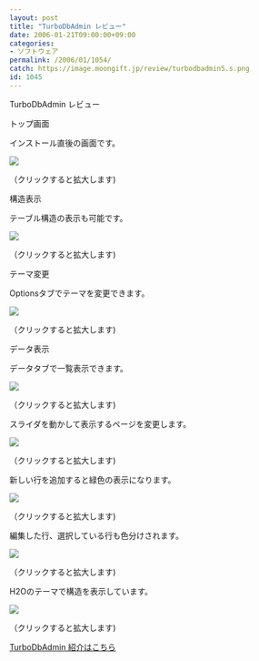 ```yaml
---
layout: post
title: "TurboDbAdmin レビュー"
date: 2006-01-21T09:00:00+09:00
categories:
- ソフトウェア
permalink: /2006/01/1054/
catch: https://image.moongift.jp/review/turbodbadmin5.s.png
id: 1045
---
```

TurboDbAdmin レビュー  
<!--more-->

トップ画面

  

インストール直後の画面です。

  

[![](https://image.moongift.jp/review/turbodbadmin1.s.png)](https://image.moongift.jp/review/turbodbadmin1.png)  
  
（クリックすると拡大します)

  

構造表示

  

テーブル構造の表示も可能です。

  

[![](https://image.moongift.jp/review/turbodbadmin2.s.png)](https://image.moongift.jp/review/turbodbadmin2.png)  
  
（クリックすると拡大します)

  

テーマ変更

  

Optionsタブでテーマを変更できます。

  

[![](https://image.moongift.jp/review/turbodbadmin3.s.png)](https://image.moongift.jp/review/turbodbadmin3.png)  
  
（クリックすると拡大します)

  

データ表示

  

データタブで一覧表示できます。

  

[![](https://image.moongift.jp/review/turbodbadmin4.s.png)](https://image.moongift.jp/review/turbodbadmin4.png)  
  
（クリックすると拡大します)

  

スライダを動かして表示するページを変更します。

  

[![](https://image.moongift.jp/review/turbodbadmin5.s.png)](https://image.moongift.jp/review/turbodbadmin5.png)  
  
（クリックすると拡大します)

  

新しい行を追加すると緑色の表示になります。

  

[![](https://image.moongift.jp/review/turbodbadmin6.s.png)](https://image.moongift.jp/review/turbodbadmin6.png)  
  
（クリックすると拡大します)

  

編集した行、選択している行も色分けされます。

  

[![](https://image.moongift.jp/review/turbodbadmin7.s.png)](https://image.moongift.jp/review/turbodbadmin7.png)  
  
（クリックすると拡大します)

  

H2Oのテーマで構造を表示しています。

  

[![](https://image.moongift.jp/review/turbodbadmin8.s.png)](https://image.moongift.jp/review/turbodbadmin8.png)  
  
（クリックすると拡大します)

  

[TurboDbAdmin 紹介はこちら](http://oss.moongift.jp/intro/i-1029.html)

